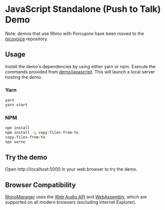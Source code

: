 # JavaScript Standalone (Push to Talk) Demo

Note: demos that use Rhino with Porcupine have been moved to the [picovoice](https://github.com/Picovoice/picovoice/tree/master/demo/javacript) repository.

## Usage

Install the demo's dependencies by using either yarn or npm. Execute the commands provided from [demo/javascript](/demo/javascript). This will launch a local server hosting the demo.

### Yarn

```bash
yarn
yarn start
```

### NPM

```bash
npm install
npm install -g copy-files-from-to
copy-files-from-to
npx serve
```

## Try the demo

Open http://localhost:5000 in your web browser to try the demo.

## Browser Compatibility

[RhinoManager](rhino_manager.js) uses the
[Web Audio API](https://developer.mozilla.org/en-US/docs/Web/API/Web_Audio_API) and
[WebAssembly](https://webassembly.org/), which are supported on all modern browsers (excluding Internet Explorer).
